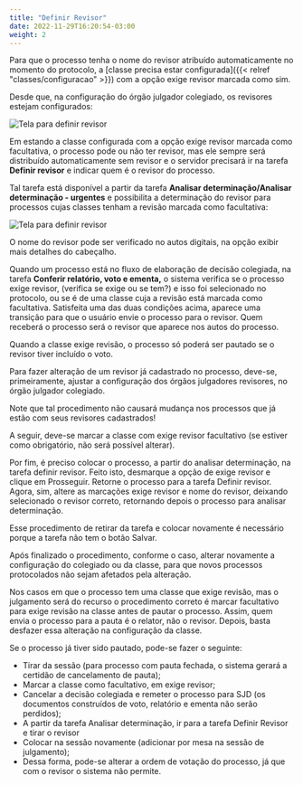 ```yaml
---
title: "Definir Revisor"
date: 2022-11-29T16:20:54-03:00
weight: 2
---
```


Para que o processo tenha o nome do revisor atribuído automaticamente no momento do protocolo, a [classe precisa estar configurada]({{< relref "classes/configuracao" >}}) com a opção exige revisor marcada como sim.

Desde que, na configuração do órgão julgador colegiado, os revisores estejam configurados:

![Tela para definir revisor](/imagens/revisor_1.jpg)

Em estando a classe configurada com a opção exige revisor marcada como facultativa, o processo pode ou não ter revisor, mas ele sempre será distribuído automaticamente sem revisor e o servidor precisará ir na tarefa **Definir revisor** e indicar quem é o revisor do processo.

Tal tarefa está disponível a partir da tarefa **Analisar determinação/Analisar determinação - urgentes** e possibilita a determinação do revisor para processos cujas classes tenham a revisão marcada como facultativa:

![Tela para definir revisor](/imagens/revisor_2.jpg)

O nome do revisor pode ser verificado no autos digitais, na opção exibir mais detalhes do cabeçalho.

Quando um processo está no fluxo de elaboração de decisão colegiada, na tarefa **Conferir relatório, voto e ementa,** o sistema verifica se o processo exige revisor, (verifica se exige ou se tem?) e isso foi selecionado no protocolo, ou se é de uma classe cuja a revisão está marcada como facultativa.
Satisfeita uma das duas condições acima, aparece uma transição para que o usuário envie o processo para o revisor. Quem receberá o processo será o revisor que aparece nos autos do processo.

Quando a classe exige revisão, o processo só poderá ser pautado se o revisor tiver incluído o voto.

Para fazer alteração de um revisor já cadastrado no processo, deve-se, primeiramente, ajustar a configuração dos órgãos julgadores revisores, no órgão julgador colegiado. 

Note que tal procedimento não causará mudança nos processos que já estão com seus revisores cadastrados!

A seguir, deve-se marcar a classe com exige revisor facultativo (se estiver como obrigatório, não será possível alterar).

Por fim, é preciso colocar o processo, a partir do analisar determinação, na tarefa definir revisor. Feito isto, desmarque a opção de exige revisor e clique em Prosseguir. Retorne o processo para a tarefa Definir revisor. Agora, sim, altere as marcações exige revisor e nome do revisor, deixando selecionado o revisor correto, retornando depois o processo para analisar determinação.

Esse procedimento de retirar da tarefa e colocar novamente é necessário porque a tarefa não tem o botão Salvar.

Após finalizado o procedimento, conforme o caso, alterar novamente a configuração do colegiado ou da classe, para que novos processos protocolados não sejam afetados pela alteração.

Nos casos em que o processo tem uma classe que exige revisão, mas o julgamento será do recurso o procedimento correto é marcar facultativo para exige revisão na classe antes de pautar o processo. Assim, quem envia o processo para a pauta é o relator, não o revisor. Depois, basta desfazer essa alteração na configuração da classe.

Se o processo já tiver sido pautado, pode-se fazer o seguinte: 
+ Tirar da sessão (para processo com pauta fechada, o sistema gerará a certidão de cancelamento de pauta);
+ Marcar a classe como facultativo, em exige revisor; 
+ Cancelar a decisão colegiada e remeter o processo para SJD (os documentos construídos de voto, relatório e ementa não serão perdidos); 
+ A partir da tarefa Analisar determinação, ir para a tarefa Definir Revisor e tirar o revisor
+ Colocar na sessão novamente (adicionar por mesa na sessão de julgamento);
+ Dessa forma, pode-se alterar a ordem de votação do processo, já que com o revisor o sistema não permite.
